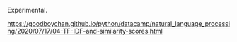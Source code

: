Experimental.

https://goodboychan.github.io/python/datacamp/natural_language_processing/2020/07/17/04-TF-IDF-and-similarity-scores.html
